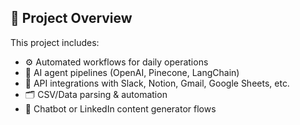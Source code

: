 ## 🚀 Project Overview

This project includes:
- ⚙️ Automated workflows for daily operations
- 🧠 AI agent pipelines (OpenAI, Pinecone, LangChain)
- 🔗 API integrations with Slack, Notion, Gmail, Google Sheets, etc.
- 🗂️ CSV/Data parsing & automation
- 💬 Chatbot or LinkedIn content generator flows
